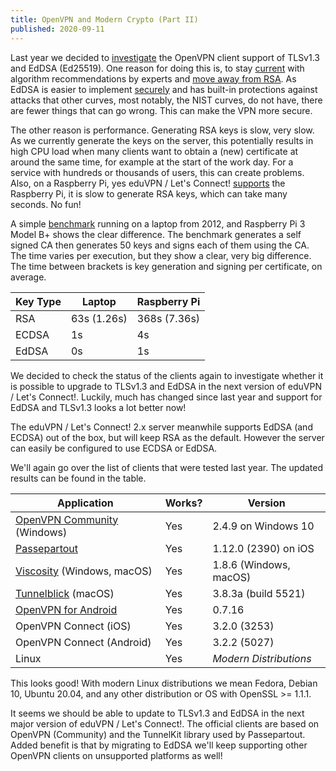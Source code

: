 ```yaml
---
title: OpenVPN and Modern Crypto (Part II)
published: 2020-09-11
---
```


Last year we decided to [investigate](openvpn_modern_crypto.html) the OpenVPN 
client support of TLSv1.3 and EdDSA (Ed25519). One reason for doing this is, to 
stay 
[current](https://latacora.micro.blog/2018/04/03/cryptographic-right-answers.html) 
with algorithm recommendations by experts and 
[move away from RSA](https://blog.trailofbits.com/2019/07/08/fuck-rsa/). As 
EdDSA is easier to implement [securely](https://safecurves.cr.yp.to/) and has 
built-in protections against attacks that other curves, most notably, the NIST 
curves, do not have, there are fewer things that can go wrong. This can make 
the VPN more secure.

The other reason is performance. Generating RSA keys is slow, very slow. As we 
currently generate the keys on the server, this potentially results in high CPU 
load when many clients want to obtain a (new) certificate at around the same 
time, for example at the start of the work day. For a service with hundreds or 
thousands of users, this can create problems. Also, on a Raspberry Pi, yes 
eduVPN / Let's Connect! 
[supports](https://github.com/eduvpn/documentation/blob/v2/RASPBERRY_PI.md) the 
Raspberry Pi, it is slow to generate RSA keys, which can take many seconds. No
fun!

A simple 
[benchmark](https://github.com/letsconnectvpn/vpn-ca/blob/main/benchmark.sh) 
running on a laptop from 2012, and Raspberry Pi 3 Model B+ shows the clear 
difference. The benchmark generates a self signed CA then generates 50 keys and 
signs each of them using the CA. The time varies per execution, but they show a 
clear, very big difference. The time between brackets is key generation and
signing per certificate, on average.

Key Type | Laptop      | Raspberry Pi
-------- | ----------- | ------------
RSA      | 63s (1.26s) | 368s (7.36s)
ECDSA    | 1s          | 4s
EdDSA    | 0s          | 1s

We decided to check the status of the clients again to investigate whether it 
is possible to upgrade to TLSv1.3 and EdDSA in the next version of eduVPN / 
Let's Connect!. Luckily, much has changed since last year and support for EdDSA 
and TLSv1.3 looks a lot better now!

The eduVPN / Let's Connect! 2.x server meanwhile supports EdDSA (and ECDSA) out 
of the box, but will keep RSA as the default. However the server can easily be
configured to use ECDSA or EdDSA.

We'll again go over the list of clients that were tested last year. The updated
results can be found in the table.

Application                                                             | Works? | Version
----------------------------------------------------------------------- | ------ | --------------------------------------
[OpenVPN Community](https://openvpn.net/community-downloads/) (Windows) | Yes    | 2.4.9 on Windows 10
[Passepartout](https://passepartoutvpn.app/)                            | Yes    | 1.12.0 (2390) on iOS
[Viscosity](https://www.sparklabs.com/viscosity/) (Windows, macOS)      | Yes    | 1.8.6 (Windows, macOS)
[Tunnelblick](https://tunnelblick.net/) (macOS)                         | Yes    | 3.8.3a (build 5521)
[OpenVPN for Android](https://github.com/schwabe/ics-openvpn)           | Yes    | 0.7.16
OpenVPN Connect (iOS)                                                   | Yes    | 3.2.0 (3253)
OpenVPN Connect (Android)                                               | Yes    | 3.2.2 (5027)
Linux                                                                   | Yes    | _Modern Distributions_

This looks good! With modern Linux distributions we mean Fedora, Debian 10, 
Ubuntu 20.04, and any other distribution or OS with OpenSSL >= 1.1.1.

It seems we should be able to update to TLSv1.3 and EdDSA in the next major 
version of eduVPN / Let's Connect!. The official clients are based on OpenVPN 
(Community) and the TunnelKit library used by Passepartout. Added benefit is 
that by migrating to EdDSA we'll keep supporting other OpenVPN clients on 
unsupported platforms as well!
